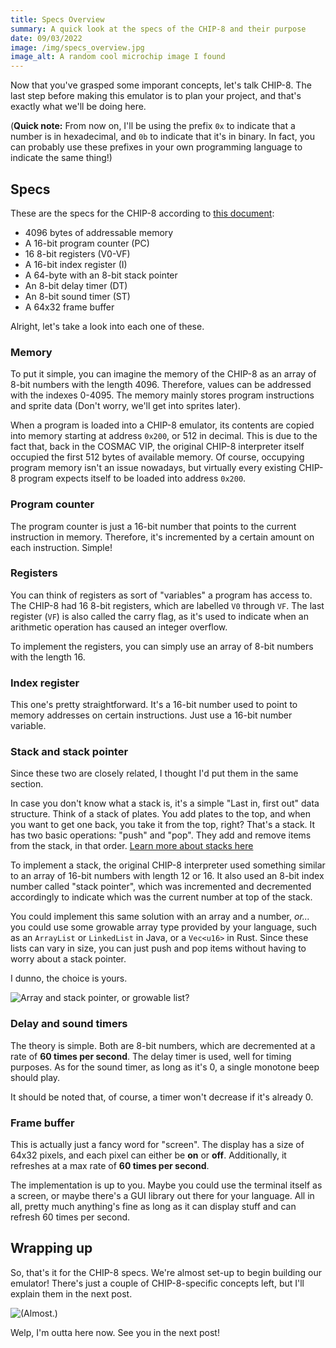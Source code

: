 ```yaml
---
title: Specs Overview
summary: A quick look at the specs of the CHIP-8 and their purpose
date: 09/03/2022
image: /img/specs_overview.jpg
image_alt: A random cool microchip image I found
---
```


Now that you've grasped some imporant concepts, let's talk CHIP-8. The last step before making this emulator is to plan your project, and that's exactly what we'll be doing here.

(**Quick note:** From now on, I'll be using the prefix `0x` to indicate that a number is in hexadecimal, and `0b` to indicate that it's in binary. In fact, you can probably use these prefixes in your own programming language to indicate the same thing!)

## Specs

These are the specs for the CHIP-8 according to [this document](http://www.cs.columbia.edu/~sedwards/classes/2016/4840-spring/designs/Chip8.pdf):

- 4096 bytes of addressable memory
- A 16-bit program counter (PC)
- 16 8-bit registers (V0-VF)
- A 16-bit index register (I)
- A 64-byte with an 8-bit stack pointer
- An 8-bit delay timer (DT)
- An 8-bit sound timer (ST)
- A 64x32 frame buffer

Alright, let's take a look into each one of these.

### Memory

To put it simple, you can imagine the memory of the CHIP-8 as an array of 8-bit numbers with the length 4096. Therefore, values can be addressed with the indexes 0-4095. The memory mainly stores program instructions and sprite data (Don't worry, we'll get into sprites later).

When a program is loaded into a CHIP-8 emulator, its contents are copied into memory starting at address `0x200`, or 512 in decimal. This is due to the fact that, back in the COSMAC VIP, the original CHIP-8 interpreter itself occupied the first 512 bytes of available memory. Of course, occupying program memory isn't an issue nowadays, but virtually every existing CHIP-8 program expects itself to be loaded into address `0x200`.

### Program counter

The program counter is just a 16-bit number that points to the current instruction in memory. Therefore, it's incremented by a certain amount on each instruction. Simple!

### Registers

You can think of registers as sort of "variables" a program has access to. The CHIP-8 had 16 8-bit registers, which are labelled `V0` through `VF`. The last register (`VF`) is also called the carry flag, as it's used to indicate when an arithmetic operation has caused an integer overflow.

To implement the registers, you can simply use an array of 8-bit numbers with the length 16.

### Index register

This one's pretty straightforward. It's a 16-bit number used to point to memory addresses on certain instructions. Just use a 16-bit number variable.

### Stack and stack pointer

Since these two are closely related, I thought I'd put them in the same section.

In case you don't know what a stack is, it's a simple "Last in, first out" data structure. Think of a stack of plates. You add plates to the top, and when you want to get one back, you take it from the top, right? That's a stack. It has two basic operations: "push" and "pop". They add and remove items from the stack, in that order. [Learn more about stacks here](https://www.geeksforgeeks.org/stack-data-structure/)

To implement a stack, the original CHIP-8 interpreter used something similar to an array of 16-bit numbers with length 12 or 16. It also used an 8-bit index number called "stack pointer", which was incremented and decremented accordingly to indicate which was the current number at top of the stack.

You could implement this same solution with an array and a number, _or..._ you could use some growable array type provided by your language, such as an `ArrayList` or `LinkedList` in Java, or a `Vec<u16>` in Rust. Since these lists can vary in size, you can just push and pop items without having to worry about a stack pointer.

I dunno, the choice is yours.

![Array and stack pointer, or growable list?](/img/the_matrix_choose.gif)

### Delay and sound timers

The theory is simple. Both are 8-bit numbers, which are decremented at a rate of **60 times per second**. The delay timer is used, well for timing purposes. As for the sound timer, as long as it's 0, a single monotone beep should play.

It should be noted that, of course, a timer won't decrease if it's already 0.

### Frame buffer

This is actually just a fancy word for "screen". The display has a size of 64x32 pixels, and each pixel can either be **on** or **off**. Additionally, it refreshes at a max rate of **60 times per second**.

The implementation is up to you. Maybe you could use the terminal itself as a screen, or maybe there's a GUI library out there for your language. All in all, pretty much anything's fine as long as it can display stuff and can refresh 60 times per second.

## Wrapping up

So, that's it for the CHIP-8 specs. We're almost set-up to begin building our emulator! There's just a couple of CHIP-8-specific concepts left, but I'll explain them in the next post.

![(Almost.)](/img/doc_brown_ready.gif)

Welp, I'm outta here now. See you in the next post!
